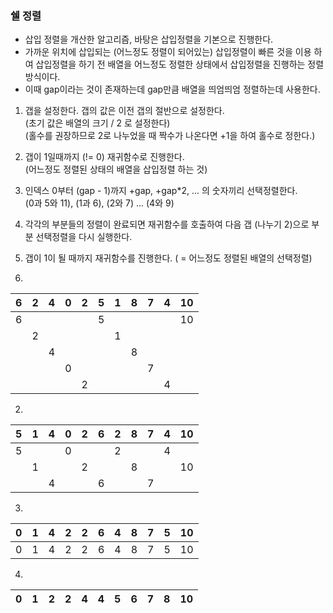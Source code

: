 ### 쉘 정렬
- 삽입 정렬을 개산한 알고리즘, 바탕은 삽입정렬을 기본으로 진행한다.
- 가까운 위치에 삽입되는 (어느정도 정렬이 되어있는) 삽입정렬이 빠른 것을 이용
하여 삽입정렬을 하기 전 배열을 어느정도 정렬한 상태에서 삽입정렬을 진행하는 
정렬 방식이다.
- 이때 gap이라는 것이 존재하는데 gap만큼 배열을 띄엄띄엄 정렬하는데 사용한다.

1. 갭을 설정한다. 갭의 값은 이전 갭의 절반으로 설정한다.  
   (초기 값은 배열의 크기 / 2 로 설정한다)  
   (홀수를 권장하므로 2로 나누었을 때 짝수가 나온다면 +1을 하여 홀수로 정한다.)
2. 갭이 1일때까지 (!= 0) 재귀함수로 진행한다.   
   (어느정도 정렬된 상태의 배열을 삽입정렬 하는 것)
3. 인덱스 0부터 (gap - 1)까지 +gap, +gap*2, ... 의 숫자끼리 선택정렬한다.  
   (0과 5와 11), (1과 6), (2와 7) ... (4와 9)
4. 각각의 부분들의 정렬이 완료되면 재귀함수를 호출하여 다음 갭 (나누기 2)으로
부분 선택정렬을 다시 실행한다.
5. 갭이 1이 될 때까지 재귀함수를 진행한다. ( = 어느정도 정렬된 배열의 선택정렬)


1.
|6|2|4|0|2|5|1|8|7|4|10|
|---|---|---|---|---|---|---|---|---|---|---|
|6|  |  |   |  |5|  |  |  |  |10|
|  | 2 |  |  |  |  | 1 |  |  |  |  |
|  |  | 4 |  |  |  |  | 8 |  |  |  |
|  |  |  | 0 |  |  |  |  | 7 |  |  |
|  |  |  |  | 2 |  |  |  |  | 4 |  |

2.
|5|1|4|0|2|6|2|8|7|4|10|
|---|---|---|---|---|---|---|---|---|---|---|
|5|  |  | 0 |  |  | 2 |  |  | 4 |  |
|  | 1 |  |  | 2 |  |  | 8 |  |  |10|
|  |  | 4 |  |  | 6 |  |  | 7 |  |  |

3.
|0|1|4|2|2|6|4|8|7|5|10|
|---|---|---|---|---|---|---|---|---|---|---|
|0|1|4|2|2|6|4|8|7|5|10|

4.
|0|1|2|2|4|4|5|6|7|8|10|
|---|---|---|---|---|---|---|---|---|---|---|